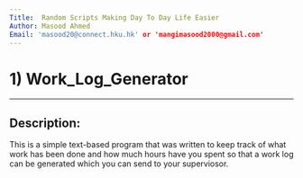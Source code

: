 ```yaml
---
Title:  Random Scripts Making Day To Day Life Easier
Author: Masood Ahmed
Email: 'masood20@connect.hku.hk' or 'mangimasood2000@gmail.com'
---
```


# 1) Work_Log_Generator

____________________________________________________________________________________________________________________________________________________________________

## Description:

This is a simple text-based program that was written to keep track of what work has been done and how much hours have you spent so that a work log can be generated
which you can send to your superviosor.
